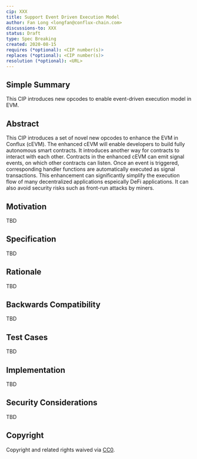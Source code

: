 ```yaml
---
cip: XXX
title: Support Event Driven Execution Model
author: Fan Long <longfan@conflux-chain.com>
discussions-to: XXX
status: Draft
type: Spec Breaking
created: 2020-08-15
requires (*optional): <CIP number(s)>
replaces (*optional): <CIP number(s)>
resolution (*optional): <URL>
---
```


<!--You can leave these HTML comments in your merged CIP and delete the visible duplicate text guides, they will not appear and may be helpful to refer to if you edit it again. This is the suggested template for new CIPs. Note that a CIP number will be assigned by an editor. When opening a pull request to submit your CIP, please use an abbreviated title in the filename, `CIP-draft_title_abbrev.md`. The title should be 44 characters or less.-->

## Simple Summary

This CIP introduces new opcodes to enable event-driven execution model in EVM.

## Abstract

This CIP introduces a set of novel new opcodes to enhance the EVM in Conflux
(cEVM). The enhanced cEVM  will enable developers to build fully autonomous
smart contracts. It introduces another way for contracts to interact with each
other. Contracts in the enhanced cEVM can emit signal events, on which other
contracts can listen. Once an event is triggered, corresponding handler
functions are automatically executed as signal transactions. This enhancement
can significantly simplify the execution flow of many decentralized
applications espeically DeFi applications. It can also avoid security risks
such as front-run attacks by miners.

## Motivation

TBD

## Specification

TBD

## Rationale

TBD

## Backwards Compatibility

TBD

## Test Cases

TBD

## Implementation

TBD

## Security Considerations
TBD

## Copyright
Copyright and related rights waived via [CC0](https://creativecommons.org/publicdomain/zero/1.0/).
